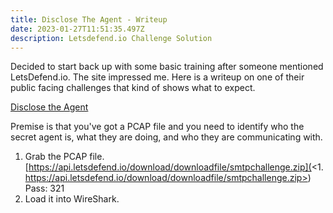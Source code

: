 ```yaml
---
title: Disclose The Agent - Writeup
date: 2023-01-27T11:51:35.497Z
description: Letsdefend.io Challenge Solution
---
```

D﻿ecided to start back up with some basic training after someone mentioned LetsDefend.io.  The site impressed me.  Here is a writeup on one of their public facing challenges that kind of shows what to expect.



[D﻿isclose the Agent](https://app.letsdefend.io/challenge/disclose-the-agent)

Premise is that you've got a PCAP file and you need to identify who the secret agent is, what they are doing, and who they are communicating with.  

1. G﻿rab the PCAP file. [https://api.letsdefend.io/download/downloadfile/smtpchallenge.zip](<1. https://api.letsdefend.io/download/downloadfile/smtpchallenge.zip>) Pass: 321
2. L﻿oad it into WireShark.